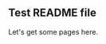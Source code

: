 <head>
  <title>A test arXiv page title</title>
  <link rel="stylesheet" href="https://use.typekit.net/ppc5pja.css">
  <link rel="stylesheet" type="text/css" href="https://arxiv.github.io/discussion/arxiv-parent-theme.css" />
</head>

## Test README file

Let's get some pages here.

<script src="https://giscus.app/client.js"
        data-repo="arxiv/discussion"
        data-repo-id="R_kgDOHzoccw"
        data-category-id="DIC_kwDOHzocc84CQwr5"
        data-mapping="pathname"
        data-strict="0"
        data-reactions-enabled="1"
        data-emit-metadata="0"
        data-input-position="bottom"
        data-theme="https://arxiv.github.io/discussion/arxiv-giscus-theme.css"
        data-lang="en"
        crossorigin="anonymous"
        async>

</script>
